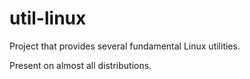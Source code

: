 # util-linux

Project that provides several fundamental Linux utilities.

Present on almost all distributions.
